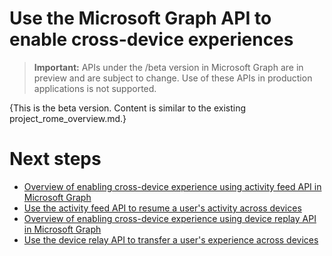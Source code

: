 # Use the Microsoft Graph API to enable cross-device experiences

> **Important:** APIs under the /beta version in Microsoft Graph are in preview and are subject to change. Use of these APIs in production applications is not supported.

{This is the beta version. Content is similar to the existing project_rome_overview.md.}

# Next steps

- [Overview of enabling cross-device experience using activity feed API in Microsoft Graph](../concepts/activity-feed-concept-overview.md)
- [Use the activity feed API to resume a user's activity across devices](activity-feed-api-overview.md)
- [Overview of enabling cross-device experience using device replay API in Microsoft Graph](../concepts/device-relay-concept-overview.md)
- [Use the device relay API to transfer a user's experience across devices](device-relay-api-overview.md)
